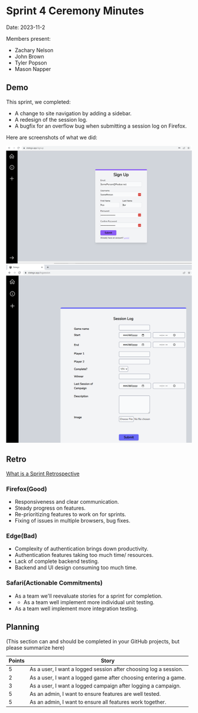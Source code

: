 # Sprint 4 Ceremony Minutes
  
Date: 2023-11-2

Members present:

* Zachary Nelson
* John Brown
* Tyler Popson
* Mason Napper
  
## Demo

This sprint, we completed:

* A change to site navigation by adding a sidebar.
* A redesign of the session log. 
* A bugfix for an overflow bug when submitting a session log on Firefox.

Here are screenshots of what we did:

![Signup form](images/Homepage1.PNG)
![Session form](images/SessionLog.PNG)
## Retro

[What is a Sprint Retrospective](https://www.scrum.org/resources/what-is-a-sprint-retrospective)

### Firefox(Good)
* Responsiveness and clear communication.
* Steady progress on features.
* Re-prioritizing features to work on for sprints.
* Fixing of issues in multiple browsers, bug fixes.

### Edge(Bad)

* Complexity of authentication brings down productivity.
* Authentication features taking too much time/ resources.
* Lack of complete backend testing.
* Backend and UI design consuming too much time.

### Safari(Actionable Commitments)

* As a team we'll reevaluate stories for a sprint for completion.
* * As a team well implement more individual unit testing.
* As a team well implement more integration testing.

## Planning

(This section can and should be completed in your GitHub projects, but please summarize here)

| Points | Story                                                            |
|--------|------------------------------------------------------------------|
| 5      | As a user, I want a logged session after choosing log a session. |
| 2      | As a user, I want a logged game after choosing entering a game.  |
| 3      | As a user, I want a logged campaign after logging a campaign.    |
| 5      | As an admin, I want to ensure features are well tested.          |
| 5      | As an admin, I want to ensure all features work together.        |


